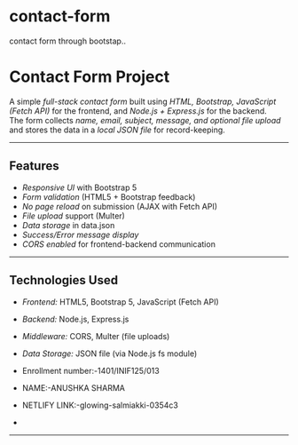 # contact-form
contact form through bootstap..
# Contact Form Project

A simple *full-stack contact form* built using *HTML, Bootstrap, JavaScript (Fetch API)* for the frontend, and *Node.js + Express.js* for the backend.  
The form collects *name, email, subject, message, and optional file upload* and stores the data in a *local JSON file* for record-keeping.

---

##  Features
- *Responsive UI* with Bootstrap 5
- *Form validation* (HTML5 + Bootstrap feedback)
- *No page reload* on submission (AJAX with Fetch API)
- *File upload* support (Multer)
- *Data storage* in data.json
- *Success/Error message display*
- *CORS enabled* for frontend-backend communication

---

##  Technologies Used
- *Frontend:* HTML5, Bootstrap 5, JavaScript (Fetch API)
- *Backend:* Node.js, Express.js
- *Middleware:* CORS, Multer (file uploads)
- *Data Storage:* JSON file (via Node.js fs module)

- Enrollment number:-1401/INIF125/013
- NAME:-ANUSHKA SHARMA
- NETLIFY LINK:-glowing-salmiakki-0354c3
- 

---



